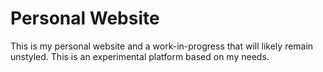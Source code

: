 # Personal Website
This is my personal website and a work-in-progress that will likely remain unstyled. This is an experimental platform based on my needs.
